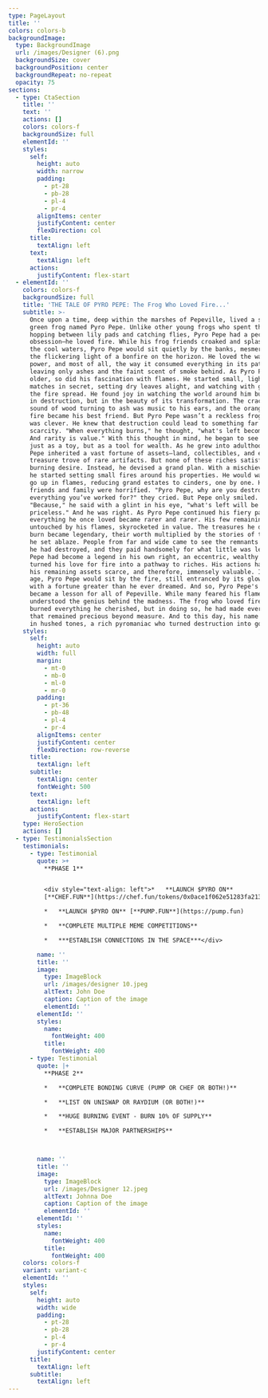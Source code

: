 ```yaml
---
type: PageLayout
title: ''
colors: colors-b
backgroundImage:
  type: BackgroundImage
  url: /images/Designer (6).png
  backgroundSize: cover
  backgroundPosition: center
  backgroundRepeat: no-repeat
  opacity: 75
sections:
  - type: CtaSection
    title: ''
    text: ''
    actions: []
    colors: colors-f
    backgroundSize: full
    elementId: ''
    styles:
      self:
        height: auto
        width: narrow
        padding:
          - pt-28
          - pb-28
          - pl-4
          - pr-4
        alignItems: center
        justifyContent: center
        flexDirection: col
      title:
        textAlign: left
      text:
        textAlign: left
      actions:
        justifyContent: flex-start
  - elementId: ''
    colors: colors-f
    backgroundSize: full
    title: 'THE TALE OF PYRO PEPE: The Frog Who Loved Fire...'
    subtitle: >-
      Once upon a time, deep within the marshes of Pepeville, lived a small
      green frog named Pyro Pepe. Unlike other young frogs who spent their days
      hopping between lily pads and catching flies, Pyro Pepe had a peculiar
      obsession—he loved fire. While his frog friends croaked and splashed in
      the cool waters, Pyro Pepe would sit quietly by the banks, mesmerized by
      the flickering light of a bonfire on the horizon. He loved the warmth, the
      power, and most of all, the way it consumed everything in its path,
      leaving only ashes and the faint scent of smoke behind. As Pyro Pepe grew
      older, so did his fascination with flames. He started small, lighting
      matches in secret, setting dry leaves alight, and watching with glee as
      the fire spread. He found joy in watching the world around him burn, not
      in destruction, but in the beauty of its transformation. The crackling
      sound of wood turning to ash was music to his ears, and the orange glow of
      fire became his best friend. But Pyro Pepe wasn’t a reckless frog. No, he
      was clever. He knew that destruction could lead to something far greater:
      scarcity. "When everything burns," he thought, "what's left becomes rare.
      And rarity is value." With this thought in mind, he began to see fire not
      just as a toy, but as a tool for wealth. As he grew into adulthood, Pyro
      Pepe inherited a vast fortune of assets—land, collectibles, and even a
      treasure trove of rare artifacts. But none of these riches satisfied his
      burning desire. Instead, he devised a grand plan. With a mischievous grin,
      he started setting small fires around his properties. He would watch them
      go up in flames, reducing grand estates to cinders, one by one. His
      friends and family were horrified. "Pyro Pepe, why are you destroying
      everything you’ve worked for?" they cried. But Pepe only smiled.
      "Because," he said with a glint in his eye, "what's left will be
      priceless." And he was right. As Pyro Pepe continued his fiery path,
      everything he once loved became rarer and rarer. His few remaining assets,
      untouched by his flames, skyrocketed in value. The treasures he didn’t
      burn became legendary, their worth multiplied by the stories of the ones
      he set ablaze. People from far and wide came to see the remnants of what
      he had destroyed, and they paid handsomely for what little was left. Pyro
      Pepe had become a legend in his own right, an eccentric, wealthy frog, who
      turned his love for fire into a pathway to riches. His actions had made
      his remaining assets scarce, and therefore, immensely valuable. In his old
      age, Pyro Pepe would sit by the fire, still entranced by its glow, but now
      with a fortune greater than he ever dreamed. And so, Pyro Pepe's tale
      became a lesson for all of Pepeville. While many feared his flames, others
      understood the genius behind the madness. The frog who loved fire had
      burned everything he cherished, but in doing so, he had made everything
      that remained precious beyond measure. And to this day, his name is spoken
      in hushed tones, a rich pyromaniac who turned destruction into gold.
    styles:
      self:
        height: auto
        width: full
        margin:
          - mt-0
          - mb-0
          - ml-0
          - mr-0
        padding:
          - pt-36
          - pb-48
          - pl-4
          - pr-4
        alignItems: center
        justifyContent: center
        flexDirection: row-reverse
      title:
        textAlign: left
      subtitle:
        textAlign: center
        fontWeight: 500
      text:
        textAlign: left
      actions:
        justifyContent: flex-start
    type: HeroSection
    actions: []
  - type: TestimonialsSection
    testimonials:
      - type: Testimonial
        quote: >+
          **PHASE 1**


          <div style="text-align: left">*   **LAUNCH $PYRO ON**
          [**CHEF.FUN**](https://chef.fun/tokens/0x0ace1f062e51283fa213c7c9724b47ffdb62635d)

          *   **LAUNCH $PYRO ON** [**PUMP.FUN**](https://pump.fun)

          *   **COMPLETE MULTIPLE MEME COMPETITIONS**

          *   ***ESTABLISH CONNECTIONS IN THE SPACE***</div>

        name: ''
        title: ''
        image:
          type: ImageBlock
          url: /images/designer 10.jpeg
          altText: John Doe
          caption: Caption of the image
          elementId: ''
        elementId: ''
        styles:
          name:
            fontWeight: 400
          title:
            fontWeight: 400
      - type: Testimonial
        quote: |+
          **PHASE 2** 

          *   **COMPLETE BONDING CURVE (PUMP OR CHEF OR BOTH!)**

          *   **LIST ON UNISWAP OR RAYDIUM (OR BOTH!)**

          *   **HUGE BURNING EVENT - BURN 10% OF SUPPLY**

          *   **ESTABLISH MAJOR PARTNERSHIPS**



        name: ''
        title: ''
        image:
          type: ImageBlock
          url: /images/Designer 12.jpeg
          altText: Johnna Doe
          caption: Caption of the image
          elementId: ''
        elementId: ''
        styles:
          name:
            fontWeight: 400
          title:
            fontWeight: 400
    colors: colors-f
    variant: variant-c
    elementId: ''
    styles:
      self:
        height: auto
        width: wide
        padding:
          - pt-28
          - pb-28
          - pl-4
          - pr-4
        justifyContent: center
      title:
        textAlign: left
      subtitle:
        textAlign: left
---
```


